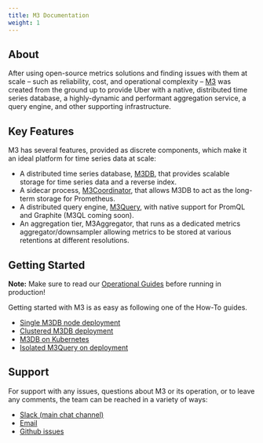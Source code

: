 ```yaml
---
title: M3 Documentation
weight: 1
---
```



## About

After using open-source metrics solutions and finding issues with them at scale – such as reliability, cost, and
operational complexity – [M3](https://github.com/m3db/m3) was created from the ground up to provide Uber with a
native, distributed time series database, a highly-dynamic and performant aggregation service, a query engine, and
other supporting infrastructure.

## Key Features

M3 has several features, provided as discrete components, which make it an ideal platform for time series data at scale:

-   A distributed time series database, [M3DB](/docs/components/m3db/), that provides scalable storage for time series data and a reverse index.
-   A sidecar process, [M3Coordinator](/docs/integrations/prometheus), that allows M3DB to act as the long-term storage for Prometheus.
-   A distributed query engine, [M3Query](/docs/components/m3query), with native support for PromQL and Graphite (M3QL coming soon).
    <!-- Add M3Aggregator link -->
-   An aggregation tier, M3Aggregator, that runs as a dedicated metrics aggregator/downsampler allowing metrics to be stored at various retentions at different resolutions.

## Getting Started

**Note:** Make sure to read our [Operational Guides](/docs/operational_guide) before running in production!

Getting started with M3 is as easy as following one of the How-To guides.

-   [Single M3DB node deployment](/docs/quickstart)
-   [Clustered M3DB deployment](/docs/cluster)
-   [M3DB on Kubernetes](/docs/operator)
-   [Isolated M3Query on deployment](/docs/how_to/m3query)

## Support

For support with any issues, questions about M3 or its operation, or to leave any comments, the team can be
reached in a variety of ways:

-   [Slack (main chat channel)](http://bit.ly/m3slack)
-   [Email](https://groups.google.com/forum/#!forum/m3db)
-   [Github issues](https://github.com/m3db/m3/issues)
